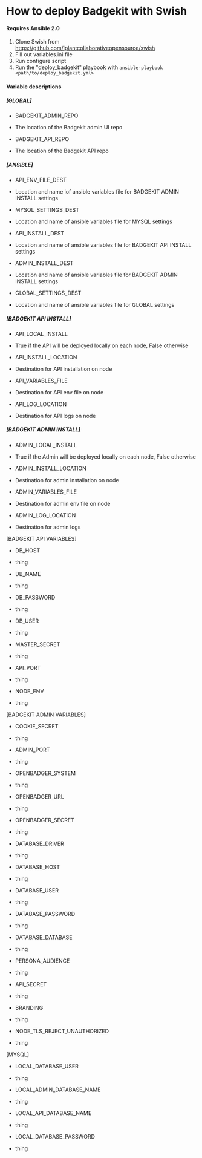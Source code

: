 # How to deploy Badgekit with Swish
#### Requires Ansible 2.0
1. Clone Swish from https://github.com/iplantcollaborativeopensource/swish
2. Fill out variables.ini file
3. Run configure script
4. Run the "deploy_badgekit" playbook with `ansible-playbook <path/to/deploy_badgekit.yml>`

#### Variable descriptions
##### [GLOBAL]
- BADGEKIT_ADMIN_REPO
 * The location of the Badgekit admin UI repo
- BADGEKIT_API_REPO
 * The location of the Badgekit API repo

##### [ANSIBLE]
- API_ENV_FILE_DEST
 * Location and name iof ansible variables file for BADGEKIT ADMIN INSTALL settings
- MYSQL_SETTINGS_DEST
 * Location and name of ansible variables file for MYSQL settings
- API_INSTALL_DEST  
 * Location and name of ansible variables file for BADGEKIT API INSTALL settings
- ADMIN_INSTALL_DEST  
 * Location and name of ansible variables file for BADGEKIT ADMIN INSTALL settings
- GLOBAL_SETTINGS_DEST  
 * Location and name of ansible variables file for GLOBAL settings

##### [BADGEKIT API INSTALL]
- API_LOCAL_INSTALL
 * True if the API will be deployed locally on each node, False otherwise
- API_INSTALL_LOCATION 
 * Destination for API installation on node
- API_VARIABLES_FILE  
 * Destination for API env file on node
- API_LOG_LOCATION  
 * Destination for API logs on node
 
##### [BADGEKIT ADMIN INSTALL]
- ADMIN_LOCAL_INSTALL 
 * True if the Admin will be deployed locally on each node, False otherwise
- ADMIN_INSTALL_LOCATION  
 * Destination for admin installation on node
- ADMIN_VARIABLES_FILE 
 * Destination for admin env file on node
- ADMIN_LOG_LOCATION  
 * Destination for admin logs

[BADGEKIT API VARIABLES]
- DB_HOST  
 * thing
- DB_NAME  
 * thing
- DB_PASSWORD 
 * thing
- DB_USER  
 * thing
- MASTER_SECRET  
 * thing
- API_PORT  
 * thing
- NODE_ENV 
 * thing

[BADGEKIT ADMIN VARIABLES]
- COOKIE_SECRET  
 * thing
- ADMIN_PORT  
 * thing
- OPENBADGER_SYSTEM  
 * thing
- OPENBADGER_URL  
 * thing
- OPENBADGER_SECRET  
 * thing
- DATABASE_DRIVER  
 * thing
- DATABASE_HOST  
 * thing
- DATABASE_USER  
 * thing
- DATABASE_PASSWORD 
 * thing
- DATABASE_DATABASE 
 * thing
- PERSONA_AUDIENCE  
 * thing
- API_SECRET  
 * thing
- BRANDING  
 * thing
- NODE_TLS_REJECT_UNAUTHORIZED 
 * thing

[MYSQL]
- LOCAL_DATABASE_USER  
 * thing
- LOCAL_ADMIN_DATABASE_NAME  
 * thing
- LOCAL_API_DATABASE_NAME  
 * thing
- LOCAL_DATABASE_PASSWORD  
 * thing
